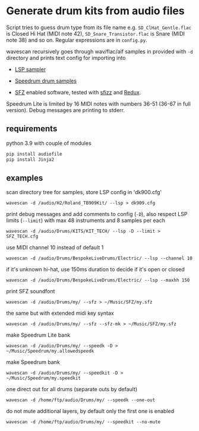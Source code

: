 # Generate drum kits from audio files

Script tries to guess drum type from its file name e.g. `SD_ClHat_Gentle.flac` is Closed Hi Hat (MIDI note 42), `SD_Snare_Transistor.flac` is Snare (MIDI note 38) and so on. Regular expressions are in `config.py`.

wavescan recursively goes through  wav/flac/aif samples in provided with `-d` directory and prints text config for importing into

- [LSP sampler](https://lsp-plug.in/)

- [Speedrum drum samples](https://www.apisoniclabs.com/)

- [SFZ](https://sfzformat.com/)  enabled software, tested with [sfizz](https://sfz.tools/sfizz/) and [Redux](https://www.renoise.com/products/redux).

Speedrum Lite is limited by 16 MIDI notes with numbers 36-51 (36-67 in full version). Debug messages are printing to stderr.

## requirements

python 3.9 with couple of modules

```bash
pip install audiofile
pip install Jinja2
```

## examples

scan directory tree for samples, store LSP config in 'dk900.cfg'

`wavescan -d /audio/H2/Roland_TB909Kit/ --lsp > dk909.cfg`

print debug messages and add comments to config  (`-D`), also respect LSP limits (`--limit`) with max 48 instruments and 8 samples per each

`wavescan -d /audio/Drums/KITS/KIT_TECH/ --lsp -D --limit > SFZ_TECH.cfg`

use MIDI channel 10 instead of default 1

`wavescan -d /audio/Drums/BespokeLiveDrums/Electric/ --lsp --channel 10`

if it's unknown hi-hat, use 150ms duration to decide if it's open or closed

`wavescan -d /audio/Drums/BespokeLiveDrums/Electric/ --lsp --maxhh 150`

print SFZ soundfont

`wavescan -d /audio/Drums/my/ --sfz > ~/Music/SFZ/my.sfz`

the same but with extended midi key syntax

`wavescan -d /audio/Drums/my/ --sfz --sfz-mk > ~/Music/SFZ/my.sfz`

make Speedrum Lite bank

`wavescan -d /audio/Drums/my/ --speedk -D > ~/Music/Speedrum/my.allowedspeedk`

make Speedrum bank

`wavescan -d /audio/Drums/my/ --speedkit -D > ~/Music/Speedrum/my.speedkit`

one direct out for all drums (separate outs by default)

`wavescan -d /home/ftp/audio/Drums/my/ --speedk --one-out`

do not mute additional layers, by default only the first one is enabled

`wavescan -d /home/ftp/audio/Drums/my/ --speedkit --no-mute`
